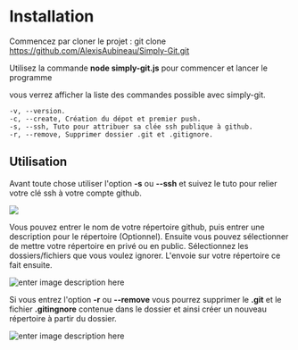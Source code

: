 # Installation
Commencez par cloner le projet :
git clone https://github.com/AlexisAubineau/Simply-Git.git

 Utilisez la commande  **node simply-git.js**  pour commencer et lancer le programme

vous verrez afficher la liste des commandes possible avec simply-git.
```
-v, --version.
-c, --create, Création du dépot et premier push.
-s, --ssh, Tuto pour attribuer sa clée ssh publique à github.
-r, --remove, Supprimer dossier .git et .gitignore.
```

## Utilisation
Avant toute chose utiliser l'option **-s** ou  **--ssh**  et suivez le tuto pour relier votre clé ssh à votre compte github.

![
](https://lh3.googleusercontent.com/A2LxGbOqzWMhP_A_48iNOSLS6sd1cW1T1Dot6lf0twNlDBuJNgd_KtZJ1d0-vTo7uvsAXKQMhN4 "Tutoriel")


Vous pouvez entrer le nom de votre répertoire github, puis entrer une description pour le répertoire (Optionnel).
Ensuite vous pouvez sélectionner de mettre votre répertoire en privé ou en public.
Sélectionnez les dossiers/fichiers que vous voulez ignorer.
L'envoie sur votre répertoire ce fait ensuite.


![enter image description here](https://lh3.googleusercontent.com/dHLx7UB6MMlrAcN_ookNEMzpoZScNctZWMFuPb4UgUXksYrCCDXhiQDe-M9_Yu5Ax5so664_3yU "Push")

Si vous entrez l'option **-r** ou **--remove** vous pourrez supprimer le **.git** et le fichier **.gitingnore** contenue dans le dossier et ainsi créer un nouveau répertoire à partir du dossier.

![enter image description here](https://lh3.googleusercontent.com/FXQmmLitaayLfjAQvxOz5vynggq2IScToXcyUV3_o3KRiRpj_REGb6eLi8CIXTxH1KkYVm8PZWA "Supression")

